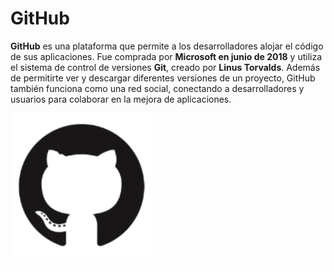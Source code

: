 # GitHub

**GitHub** es una plataforma que permite a los desarrolladores alojar el código de sus aplicaciones. Fue comprada por **Microsoft en junio de 2018** y utiliza el sistema de control de versiones **Git**, creado por **Linus Torvalds**. Además de permitirte ver y descargar diferentes versiones de un proyecto, GitHub también funciona como una red social, conectando a desarrolladores y usuarios para colaborar en la mejora de aplicaciones.

![cahtura](img/cahtura.png)
